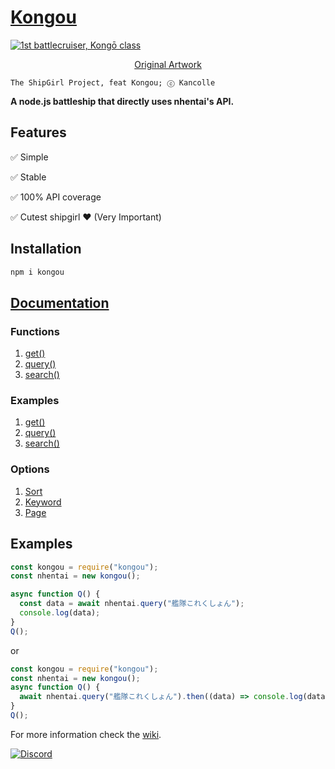 # [**Kongou**](https://www.npmjs.com/package/kongou)

<a href="https://i.imgur.com/6geUHqy.png">
<img align="center" title="1st battlecruiser, Kongō class" src="https://i.imgur.com/6geUHqy.png"/>
</a>

[<p align=center> Original Artwork](https://www.pixiv.net/en/artworks/83860230)

```;
The ShipGirl Project, feat Kongou; ⓒ Kancolle
```

**A node.js battleship that directly uses nhentai's API.**<br>



## Features

✅ Simple

✅ Stable

✅ 100% API coverage

✅ Cutest shipgirl ❤ (Very Important)

## Installation

```bash
npm i kongou
```


## [Documentation](https://github.com/cCurmudgeon/Kongou/wiki)

### Functions

1. [get()](https://github.com/cCurmudgeon/Kongou/wiki/Functions#getnumber)
2. [query()](https://github.com/cCurmudgeon/Kongou/wiki/Functions#querykeyword-sort-page)
3. [search()](https://github.com/cCurmudgeon/Kongou/wiki/Functions#searchkeyword)

### Examples

1. [get()](https://github.com/cCurmudgeon/Kongou/wiki/Examples#get)
2. [query()](https://github.com/cCurmudgeon/Kongou/wiki/Examples#query)
3. [search()](https://github.com/cCurmudgeon/Kongou/wiki/Examples#search)

### Options
 
1. [Sort](https://github.com/cCurmudgeon/Kongou/wiki/Options#sort)
2. [Keyword](https://github.com/cCurmudgeon/Kongou/wiki/Options#keyword)
3. [Page](https://github.com/cCurmudgeon/Kongou/wiki/Options#page)


## Examples

```js
const kongou = require("kongou");
const nhentai = new kongou();

async function Q() {
  const data = await nhentai.query("艦隊これくしょん");
  console.log(data);
}
Q();
```

or

```js
const kongou = require("kongou");
const nhentai = new kongou();
async function Q() {
  await nhentai.query("艦隊これくしょん").then((data) => console.log(data));
}
Q();
```

For more information check the [wiki](https://github.com/cCurmudgeon/Kongou/wiki).

[![Discord](https://img.shields.io/discord/698062395263942686?color=%235A71C3&label=Discord&logo=discord&logoColor=white)](https://discord.gg/ymuR2htTfy)
